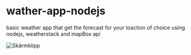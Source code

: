 # wather-app-nodejs

basic weather app that get the forecast for your loaction of choice using nodejs, weatherstack and mapBox api

![Skärmklipp](https://user-images.githubusercontent.com/77113737/131551966-4860d10b-f6e6-4f88-875a-abc4e9783c44.JPG)

